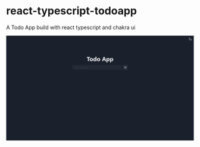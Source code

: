 # react-typescript-todoapp
A Todo App build with react typescript and chakra ui

<img src="https://raw.githubusercontent.com/macfim/react-typescript-todoapp/main/public/op.png" alt="demo" />
